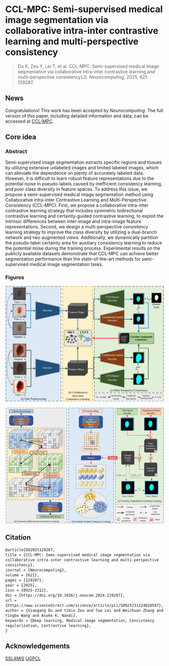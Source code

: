 # CCL-MPC: Semi-supervised medical image segmentation via collaborative intra-inter contrastive learning and multi-perspective consistency

> Du X, Zou Y, Lei T, et al. CCL-MPC: Semi-supervised medical image segmentation via collaborative intra-inter contrastive learning and multi-perspective consistency[J]. *Neurocomputing*, 2025, 621: 129287.

## News

Congratulations! This work has been accepted by *Neurocomputing*. The full version of this paper, including detailed information and data, can be accessed at [CCL-MPC](https://www.sciencedirect.com/science/article/pii/S0925231224020587).

## Core idea

### Abstract

Semi-supervised image segmentation extracts specific regions and tissues by utilizing extensive unlabeled
images and limited labeled images, which can alleviate the dependence on plenty of accurately labeled data. However, it is difficult to learn robust feature representations due to the potential noise in pseudo-labels caused by inefficient consistency learning, and poor class diversity in feature spaces. To address this issue, we propose a semi-supervised medical image segmentation method using Collaborative intra-inter Contrastive Learning and Multi-Perspective Consistency (CCL-MPC). First, we propose a collaborative intra-inter contrastive learning strategy that includes symmetric bidirectional contrastive learning and certainty-guided contrastive learning, to exploit the intrinsic differences between inter-image and intra-image feature representations. Second, we design a multi-perspective consistency learning strategy to improve the class diversity by utilizing a dual-branch network and two augmented views. Additionally, we dynamically partition the pseudo-label certainty area for auxiliary consistency learning to reduce the potential noise during the training process. Experimental results on the publicly available datasets demonstrate that CCL-MPC can achieve better segmentation performance than the state-of-the-art methods for semi-supervised medical image segmentation tasks. 

### Figures

![The framework of the proposed CCL-MPC](images/image-20250411102338661.png)

![The diagram illustrates the CCL and Certainty-Augmented Consistency.](images/image-20250411102410954.png)



## Citation

```
@article{DU2025129287,
title = {CCL-MPC: Semi-supervised medical image segmentation via collaborative intra-inter contrastive learning and multi-perspective consistency},
journal = {Neurocomputing},
volume = {621},
pages = {129287},
year = {2025},
issn = {0925-2312},
doi = {https://doi.org/10.1016/j.neucom.2024.129287},
url = {https://www.sciencedirect.com/science/article/pii/S0925231224020587},
author = {Xiaogang Du and Yibin Zou and Tao Lei and Weichuan Zhang and Yingbo Wang and Asoke K. Nandi},
keywords = {Deep learning, Medical image segmentation, Consistency regularization, Contrastive learning},
}
```



## Acknowledgements
[SSL4MIS](https://github.com/HiLab-git/SSL4MIS)
[UGPCL](https://github.com/taovv/UGPCL)

